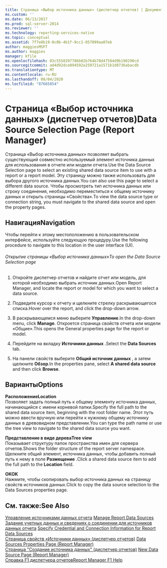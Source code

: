 ```yaml
---
title: Страница «Выбор источника данных» (диспетчер отчетов) | Документация Майкрософт
ms.custom: ''
ms.date: 06/13/2017
ms.prod: sql-server-2014
ms.reviewer: ''
ms.technology: reporting-services-native
ms.topic: conceptual
ms.assetid: 7f7e8b19-0c0b-4b1f-9cc1-057099aa07eb
author: maggiesMSFT
ms.author: maggies
manager: kfile
ms.openlocfilehash: 03c5558397786b02b764b78d47584d9b190290cd
ms.sourcegitcommit: ad4d92dce894592a259721a1571b1d8736abacdb
ms.translationtype: MT
ms.contentlocale: ru-RU
ms.lasthandoff: 08/04/2020
ms.locfileid: "87665854"
---
```

# <a name="data-source-selection-page-report-manager"></a><span data-ttu-id="12db8-102">Страница «Выбор источника данных» (диспетчер отчетов)</span><span class="sxs-lookup"><span data-stu-id="12db8-102">Data Source Selection Page (Report Manager)</span></span>
  <span data-ttu-id="12db8-103">Страница «Выбор источника данных» позволяет выбрать существующий совместно используемый элемент источника данных для использования в отчете или модели отчета.</span><span class="sxs-lookup"><span data-stu-id="12db8-103">Use the Data Source Selection page to select an existing shared data source item to use with a report or a report model.</span></span> <span data-ttu-id="12db8-104">Эту страницу можно также использовать для выбора другого источника данных.</span><span class="sxs-lookup"><span data-stu-id="12db8-104">You can also use this page to select a different data source.</span></span> <span data-ttu-id="12db8-105">Чтобы просмотреть тип источника данных или строку соединения, необходимо переместиться к общему источнику данных и открыть страницы «Свойства».</span><span class="sxs-lookup"><span data-stu-id="12db8-105">To view the data source type or connection string, you must navigate to the shared data source and open the property pages.</span></span>  
  
## <a name="navigation"></a><span data-ttu-id="12db8-106">Навигация</span><span class="sxs-lookup"><span data-stu-id="12db8-106">Navigation</span></span>  
 <span data-ttu-id="12db8-107">Чтобы перейти к этому местоположению в пользовательском интерфейсе, используйте следующую процедуру.</span><span class="sxs-lookup"><span data-stu-id="12db8-107">Use the following procedure to navigate to this location in the user interface (UI).</span></span>  
  
###### <a name="to-open-the-data-source-selection-page"></a><span data-ttu-id="12db8-108">Открытие страницы «Выбор источника данных»</span><span class="sxs-lookup"><span data-stu-id="12db8-108">To open the Data Source Selection page</span></span>  
  
1.  <span data-ttu-id="12db8-109">Откройте диспетчер отчетов и найдите отчет или модель, для которой необходимо выбрать источник данных.</span><span class="sxs-lookup"><span data-stu-id="12db8-109">Open Report Manager, and locate the report or model for which you want to select a data source.</span></span>  
  
2.  <span data-ttu-id="12db8-110">Подведите курсор к отчету и щелкните стрелку раскрывающегося списка.</span><span class="sxs-lookup"><span data-stu-id="12db8-110">Hover over the report, and click the drop-down arrow.</span></span>  
  
3.  <span data-ttu-id="12db8-111">В раскрывающемся меню выберите **Управление**.</span><span class="sxs-lookup"><span data-stu-id="12db8-111">In the drop-down menu, click **Manage**.</span></span> <span data-ttu-id="12db8-112">Откроется страница свойств отчета или модели «Общие».</span><span class="sxs-lookup"><span data-stu-id="12db8-112">This opens the General properties page for the report or model.</span></span>  
  
4.  <span data-ttu-id="12db8-113">Перейдите на вкладку **Источники данных** .</span><span class="sxs-lookup"><span data-stu-id="12db8-113">Select the **Data Sources** tab.</span></span>  
  
5.  <span data-ttu-id="12db8-114">На панели свойств выберите **Общий источник данных** , а затем щелкните **Обзор**.</span><span class="sxs-lookup"><span data-stu-id="12db8-114">In the properties pane, select **A shared data source** and then click **Browse**.</span></span>  
  
## <a name="options"></a><span data-ttu-id="12db8-115">Варианты</span><span class="sxs-lookup"><span data-stu-id="12db8-115">Options</span></span>  
 <span data-ttu-id="12db8-116">**Расположение**</span><span class="sxs-lookup"><span data-stu-id="12db8-116">**Location**</span></span>  
 <span data-ttu-id="12db8-117">Позволяет задать полный путь к общему элементу источника данных, начинающийся с имени корневой папки.</span><span class="sxs-lookup"><span data-stu-id="12db8-117">Specify the full path to the shared data source item, beginning with the root folder name.</span></span> <span data-ttu-id="12db8-118">Этот путь можно ввести вручную или перейти к нужному общему источнику данных в древовидном представлении.</span><span class="sxs-lookup"><span data-stu-id="12db8-118">You can type the path name or use the tree view to navigate to the shared data source you want.</span></span>  
  
 <span data-ttu-id="12db8-119">**Представление в виде дерева**</span><span class="sxs-lookup"><span data-stu-id="12db8-119">**Tree view**</span></span>  
 <span data-ttu-id="12db8-120">Показывает структуру папок пространства имен для сервера отчетов.</span><span class="sxs-lookup"><span data-stu-id="12db8-120">Shows the folder structure of the report server namespace.</span></span> <span data-ttu-id="12db8-121">Щелкните общий элемент, источника данных, чтобы добавить полный путь к нему в поле **Размещение** .</span><span class="sxs-lookup"><span data-stu-id="12db8-121">Click a shared data source item to add the full path to the **Location** field.</span></span>  
  
 <span data-ttu-id="12db8-122">**OK**</span><span class="sxs-lookup"><span data-stu-id="12db8-122">**OK**</span></span>  
 <span data-ttu-id="12db8-123">Нажмите, чтобы скопировать выбор источника данных на страницу свойств источников данных.</span><span class="sxs-lookup"><span data-stu-id="12db8-123">Click to copy the data source selection to the Data Sources properties page.</span></span>  
  
## <a name="see-also"></a><span data-ttu-id="12db8-124">См. также:</span><span class="sxs-lookup"><span data-stu-id="12db8-124">See Also</span></span>  
 <span data-ttu-id="12db8-125">[Управление источниками данных отчета](report-data/manage-report-data-sources.md) </span><span class="sxs-lookup"><span data-stu-id="12db8-125">[Manage Report Data Sources](report-data/manage-report-data-sources.md) </span></span>  
 <span data-ttu-id="12db8-126">[Задание учетных данных и сведениях о соединении для источников данных отчета](report-data/specify-credential-and-connection-information-for-report-data-sources.md) </span><span class="sxs-lookup"><span data-stu-id="12db8-126">[Specify Credential and Connection Information for Report Data Sources](report-data/specify-credential-and-connection-information-for-report-data-sources.md) </span></span>  
 <span data-ttu-id="12db8-127">[Страница свойств «Источники данных» &#40;диспетчер отчетов&#41;](../../2014/reporting-services/data-sources-properties-page-report-manager.md) </span><span class="sxs-lookup"><span data-stu-id="12db8-127">[Data Sources Properties Page &#40;Report Manager&#41;](../../2014/reporting-services/data-sources-properties-page-report-manager.md) </span></span>  
 <span data-ttu-id="12db8-128">[Страница "Создание источника данных" &#40;диспетчер отчетов&#41;](../../2014/reporting-services/new-data-source-page-report-manager.md) </span><span class="sxs-lookup"><span data-stu-id="12db8-128">[New Data Source Page &#40;Report Manager&#41;](../../2014/reporting-services/new-data-source-page-report-manager.md) </span></span>  
 [<span data-ttu-id="12db8-129">Справка F1 диспетчера отчетов</span><span class="sxs-lookup"><span data-stu-id="12db8-129">Report Manager F1 Help</span></span>](../../2014/reporting-services/report-manager-f1-help.md)  
  
  
